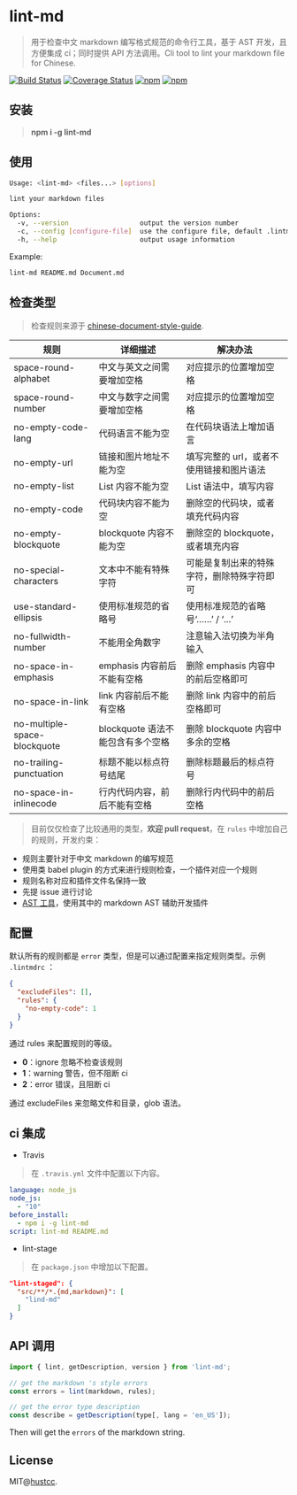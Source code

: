 # lint-md

> 用于检查中文 markdown 编写格式规范的命令行工具，基于 AST 开发，且方便集成 ci；同时提供 API 方法调用。Cli tool to lint your markdown file for Chinese.

[![Build Status](https://travis-ci.org/hustcc/lint-md.svg?branch=master)](https://travis-ci.org/hustcc/lint-md)
[![Coverage Status](https://coveralls.io/repos/github/hustcc/lint-md/badge.svg?branch=master)](https://coveralls.io/github/hustcc/lint-md)
[![npm](https://img.shields.io/npm/v/lint-md.svg)](https://www.npmjs.com/package/lint-md)
[![npm](https://img.shields.io/npm/dm/lint-md.svg)](https://www.npmjs.com/package/lint-md)



## 安装

> **npm i -g lint-md**



## 使用

```bash
Usage: <lint-md> <files...> [options]

lint your markdown files

Options:
  -v, --version                  output the version number
  -c, --config [configure-file]  use the configure file, default .lintmdrc
  -h, --help                     output usage information
```


Example:

```bash
lint-md README.md Document.md
```



## 检查类型

> 检查规则来源于 [chinese-document-style-guide](https://github.com/ruanyf/document-style-guide).

| 规则 | 详细描述 | 解决办法 |
| ------ | ------ | ------ |
| space-round-alphabet | 中文与英文之间需要增加空格 | 对应提示的位置增加空格 |
| space-round-number | 中文与数字之间需要增加空格 | 对应提示的位置增加空格 |
| no-empty-code-lang   | 代码语言不能为空 | 在代码块语法上增加语言 |
| no-empty-url | 链接和图片地址不能为空 | 填写完整的 url，或者不使用链接和图片语法 |
| no-empty-list | List 内容不能为空 | List 语法中，填写内容 |
| no-empty-code | 代码块内容不能为空 | 删除空的代码块，或者填充代码内容 |
| no-empty-blockquote | blockquote 内容不能为空 | 删除空的 blockquote，或者填充内容 |
| no-special-characters | 文本中不能有特殊字符 | 可能是复制出来的特殊字符，删除特殊字符即可 |
| use-standard-ellipsis | 使用标准规范的省略号 | 使用标准规范的省略号‘……’ / ‘...’ |
| no-fullwidth-number | 不能用全角数字 | 注意输入法切换为半角输入 |
| no-space-in-emphasis | emphasis 内容前后不能有空格 | 删除 emphasis 内容中的前后空格即可 |
| no-space-in-link | link 内容前后不能有空格 | 删除 link 内容中的前后空格即可 |
| no-multiple-space-blockquote | blockquote 语法不能包含有多个空格 | 删除 blockquote 内容中多余的空格 |
| no-trailing-punctuation | 标题不能以标点符号结尾 | 删除标题最后的标点符号 |
| no-space-in-inlinecode | 行内代码内容，前后不能有空格 | 删除行内代码中的前后空格 |


> 目前仅仅检查了比较通用的类型，**欢迎 pull request**，在 `rules` 中增加自己的规则，开发约束：

 - 规则主要针对于中文 markdown 的编写规范
 - 使用类 babel plugin 的方式来进行规则检查，一个插件对应一个规则
 - 规则名称对应和插件文件名保持一致
 - 先提 issue 进行讨论
 - [AST 工具](https://astexplorer.net/)，使用其中的 markdown AST 辅助开发插件



## 配置

默认所有的规则都是 `error` 类型，但是可以通过配置来指定规则类型。示例 `.lintmdrc` ：

```json
{
  "excludeFiles": [],
  "rules": {
    "no-empty-code": 1
  }
}
```

通过 rules 来配置规则的等级。

 - **0**：ignore 忽略不检查该规则
 - **1**：warning 警告，但不阻断 ci
 - **2**：error 错误，且阻断 ci

通过 excludeFiles 来忽略文件和目录，glob 语法。



## ci 集成

 -  Travis

> 在 `.travis.yml` 文件中配置以下内容。

```yml
language: node_js
node_js:
  - "10"
before_install:
  - npm i -g lint-md
script: lint-md README.md
```

 -  lint-stage

> 在 `package.json` 中增加以下配置。

```json
"lint-staged": {
  "src/**/*.{md,markdown}": [
    "lind-md"
  ]
}
```



## API 调用

```js
import { lint, getDescription, version } from 'lint-md';

// get the markdown 's style errors
const errors = lint(markdown, rules);

// get the error type description
const describe = getDescription(type[, lang = 'en_US']);
```

Then will get the `errors` of the markdown string.




## License

MIT@[hustcc](https://github.com/hustcc).
